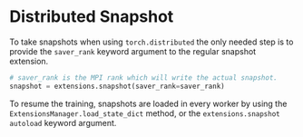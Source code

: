 # Distributed Snapshot

To take snapshots when using `torch.distributed` the only needed step is to
provide the `saver_rank` keyword argument to the regular snapshot extension.

```python
# saver_rank is the MPI rank which will write the actual snapshot.
snapshot = extensions.snapshot(saver_rank=saver_rank)
```

To resume the training, snapshots are loaded in every worker by using the 
`ExtensionsManager.load_state_dict` method, or the `extensions.snapshot`
`autoload` keyword argument.
